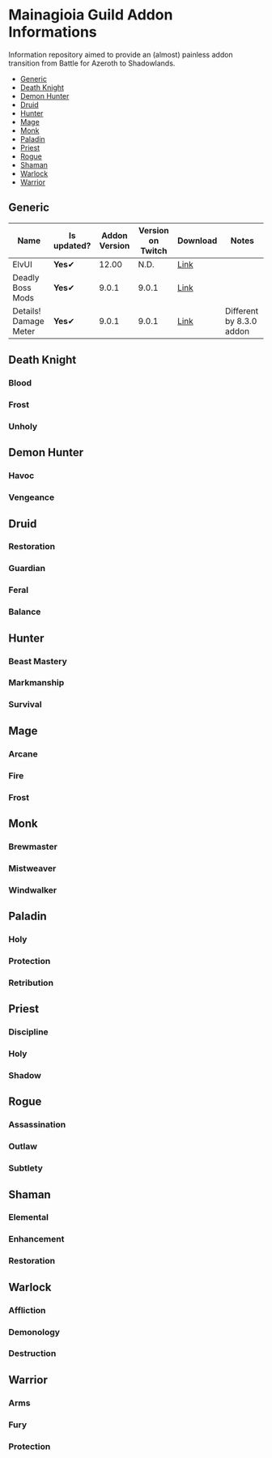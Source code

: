 # Mainagioia Guild Addon Informations

Information repository aimed to provide an (almost) painless addon transition from Battle for Azeroth to Shadowlands.

* [Generic](#generic)
* [Death Knight](#death-knight)
* [Demon Hunter](#demon-hunter)
* [Druid](#druid)
* [Hunter](#hunter)
* [Mage](#mage)
* [Monk](#monk)
* [Paladin](#paladin)
* [Priest](#priest)
* [Rogue](#rogue)
* [Shaman](#shaman)
* [Warlock](#warlock)
* [Warrior](#warrior)

## Generic

|Name|Is updated?|Addon Version|Version on Twitch|Download|Notes|
|-|-|-|-|-|-|
|ElvUI|**Yes**✔|12.00|N.D.|[Link](https://www.tukui.org/download.php?ui=elvui)||
|Deadly Boss Mods|**Yes**✔|9.0.1|9.0.1|[Link](https://www.curseforge.com/wow/addons/deadly-boss-mods/files)||
|Details! Damage Meter|**Yes**✔|9.0.1|9.0.1|[Link](https://www.curseforge.com/wow/addons/details-damage-meter-shadowlands-beta)|Different by 8.3.0 addon|

## Death Knight
### Blood
### Frost
### Unholy

## Demon Hunter
### Havoc
### Vengeance

## Druid
### Restoration
### Guardian
### Feral
### Balance

## Hunter
### Beast Mastery
### Markmanship
### Survival

## Mage
### Arcane
### Fire
### Frost

## Monk
### Brewmaster
### Mistweaver
### Windwalker

## Paladin
### Holy
### Protection
### Retribution

## Priest
### Discipline
### Holy
### Shadow

## Rogue
### Assassination
### Outlaw
### Subtlety

## Shaman
### Elemental
### Enhancement
### Restoration

## Warlock
### Affliction
### Demonology
### Destruction

## Warrior
### Arms
### Fury
### Protection
